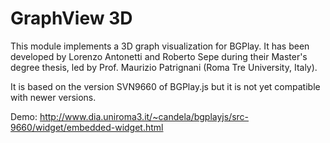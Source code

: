 GraphView 3D
============

This module implements a 3D graph visualization for BGPlay. 
It has been developed by Lorenzo Antonetti and Roberto Sepe during their Master's degree thesis,
led by Prof. Maurizio Patrignani (Roma Tre University, Italy).

It is based on the version SVN9660 of BGPlay.js but it is not yet compatible with newer versions.

Demo: http://www.dia.uniroma3.it/~candela/bgplayjs/src-9660/widget/embedded-widget.html
